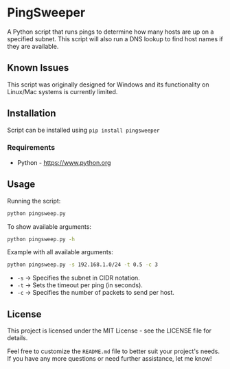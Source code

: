 # PingSweeper

A Python script that runs pings to determine how many hosts are up on a specified subnet. This script will also run a DNS lookup to find host names if they are available.

## Known Issues

This script was originally designed for Windows and its functionality on Linux/Mac systems is currently limited.

## Installation

Script can be installed using `pip install pingsweeper`

### Requirements

- Python - https://www.python.org

## Usage

Running the script:
```sh
python pingsweep.py
```
To show available arguments:
```sh
python pingsweep.py -h
```
Example with all available arguments:
```sh
python pingsweep.py -s 192.168.1.0/24 -t 0.5 -c 3
```
 - `-s` → Specifies the subnet in CIDR notation.
 - `-t` → Sets the timeout per ping (in seconds).
 - `-c` → Specifies the number of packets to send per host.
 
## License

This project is licensed under the MIT License - see the LICENSE file for details.

Feel free to customize the `README.md` file to better suit your project's needs. If you have any more questions or need further assistance, let me know!